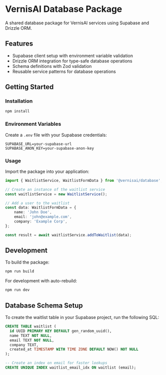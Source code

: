 # VernisAI Database Package

A shared database package for VernisAI services using Supabase and Drizzle ORM.

## Features

- Supabase client setup with environment variable validation
- Drizzle ORM integration for type-safe database operations
- Schema definitions with Zod validation
- Reusable service patterns for database operations

## Getting Started

### Installation

```bash
npm install
```

### Environment Variables

Create a `.env` file with your Supabase credentials:

```
SUPABASE_URL=your-supabase-url
SUPABASE_ANON_KEY=your-supabase-anon-key
```

### Usage

Import the package into your application:

```typescript
import { WaitlistService, WaitlistFormData } from '@vernisai/database';

// Create an instance of the waitlist service
const waitlistService = new WaitlistService();

// Add a user to the waitlist
const data: WaitlistFormData = {
    name: 'John Doe',
    email: 'john@example.com',
    company: 'Example Corp',
};

const result = await waitlistService.addToWaitlist(data);
```

## Development

To build the package:

```bash
npm run build
```

For development with auto-rebuild:

```bash
npm run dev
```

## Database Schema Setup

To create the waitlist table in your Supabase project, run the following SQL:

```sql
CREATE TABLE waitlist (
  id UUID PRIMARY KEY DEFAULT gen_random_uuid(),
  name TEXT NOT NULL,
  email TEXT NOT NULL,
  company TEXT,
  created_at TIMESTAMP WITH TIME ZONE DEFAULT NOW() NOT NULL
);

-- Create an index on email for faster lookups
CREATE UNIQUE INDEX waitlist_email_idx ON waitlist (email);
```
